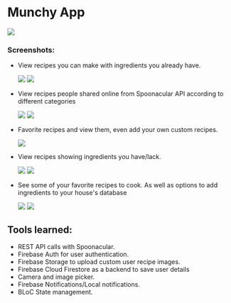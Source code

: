 # Munchy App

![](https://i.imgur.com/WT6KmEM.jpg)

### Screenshots:

* View recipes you can make with ingredients you already have.

    ![](https://i.imgur.com/j9aoKXQ.jpg) ![](https://i.imgur.com/uaeoOSh.jpg)
    
* View recipes people shared online from Spoonacular API according to different categories

    ![](https://i.imgur.com/JAlUavH.jpg) ![](https://i.imgur.com/pbTskkv.jpg)
    
* Favorite recipes and view them, even add your own custom recipes.

    ![](https://i.imgur.com/xvhfZ1u.jpg)

* View recipes showing ingredients you have/lack.

    ![](https://i.imgur.com/vraJYfy.jpg) ![](https://i.imgur.com/67C8Ny1.jpg)

* See some of your favorite recipes to cook. As well as options to add ingredients to your house's database

    ![](https://i.imgur.com/9rFHI12.jpg) ![](https://i.imgur.com/SJJ0mEl.jpg)



## Tools learned:

* REST API calls with Spoonacular.
* Firebase Auth for user authentication.
* Firebase Storage to upload custom user recipe images.
* Firebase Cloud Firestore as a backend to save user details
* Camera and image picker.
* Firebase Notifications/Local notifications.
* BLoC State management.
